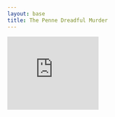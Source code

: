 ```yaml
---
layout: base
title: The Penne Dreadful Murder
---
```


<iframe frameborder="0" src="https://itch.io/embed/1523370?bg_color=000000&amp;fg_color=ffffff&amp;link_color=e46898&amp;border_color=333333" width="208" height="167"><a href="https://crowswalk.itch.io/the-penne-dreadful-murder">The Penne Dreadful Murder by crowswalk, meddykip, Matt Piedra, VenusGames, Esra Slovak, TalkingChicken, Coby Hilelly, aw225</a></iframe>
